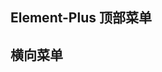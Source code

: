 ## Element-Plus 顶部菜单

<preview path="./components/nav1.vue" title="菜单" description="滑动滚动条，观察顶部菜单的变化"></preview>

## 横向菜单

<preview path="./components/nav2.vue" title="菜单" description="滑动滚动条，观察顶部菜单的变化"></preview>
